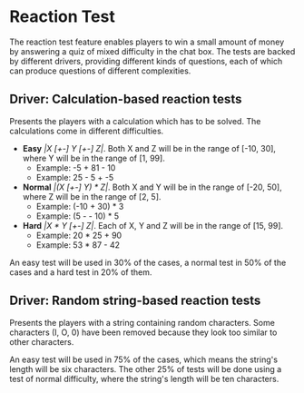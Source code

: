 # Reaction Test
The reaction test feature enables players to win a small amount of money by answering a quiz of mixed difficulty in the chat box. The tests are backed by different drivers, providing different kinds of questions, each of which can produce questions of different complexities.

## Driver: Calculation-based reaction tests
Presents the players with a calculation which has to be solved. The calculations come in different difficulties.

  * **Easy** *|X [+-] Y [+-] Z|*. Both X and Z will be in the range of [-10, 30], where Y will be in the range of [1, 99].
    * Example: -5 + 81 - 10
    * Example: 25 - 5 + -5
  * **Normal** *|(X [+-] Y) * Z|*. Both X and Y will be in the range of [-20, 50], where Z will be in the range of [2, 5].
    * Example: (-10 + 30) * 3
    * Example: (5 - - 10) * 5
  * **Hard** *|X * Y [+-] Z|*. Each of X, Y and Z will be in the range of [15, 99].
    * Example: 20 * 25 + 90
    * Example: 53 * 87 - 42

An easy test will be used in 30% of the cases, a normal test in 50% of the cases and a hard test in 20% of them.

## Driver: Random string-based reaction tests
Presents the players with a string containing random characters. Some characters (I, O, 0) have been removed because they look too similar to other characters.

An easy test will be used in 75% of the cases, which means the string's length will be six characters. The other 25% of tests will be done using a test of normal difficulty, where the string's length will be ten characters.
